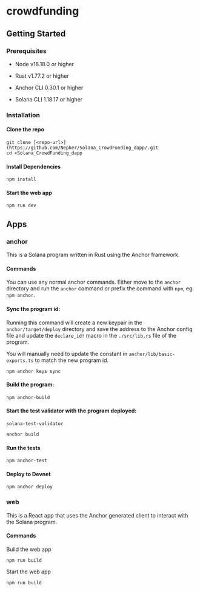 # crowdfunding

## Getting Started

### Prerequisites

- Node v18.18.0 or higher

- Rust v1.77.2 or higher
- Anchor CLI 0.30.1 or higher
- Solana CLI 1.18.17 or higher

### Installation

#### Clone the repo

```shell
git clone [<repo-url>](https://github.com/Nepker/Solana_CrowdFunding_dapp/.git
cd <Solana_CrowdFunding_dapp
```

#### Install Dependencies

```shell
npm install
```

#### Start the web app

```
npm run dev
```

## Apps

### anchor

This is a Solana program written in Rust using the Anchor framework.

#### Commands

You can use any normal anchor commands. Either move to the `anchor` directory and run the `anchor` command or prefix the command with `npm`, eg: `npm anchor`.

#### Sync the program id:

Running this command will create a new keypair in the `anchor/target/deploy` directory and save the address to the Anchor config file and update the `declare_id!` macro in the `./src/lib.rs` file of the program.

You will manually need to update the constant in `anchor/lib/basic-exports.ts` to match the new program id.

```shell
npm anchor keys sync
```

#### Build the program:

```shell
npm anchor-build
```

#### Start the test validator with the program deployed:
```shell
solana-test-validator
```

```shell
anchor build
```

#### Run the tests

```shell
npm anchor-test
```

#### Deploy to Devnet

```shell
npm anchor deploy 
```

### web

This is a React app that uses the Anchor generated client to interact with the Solana program.

#### Commands

 Build the web app

```shell
npm run build
```

Start the web app

```shell
npm run build
```
